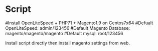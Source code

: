 # Script
#Install OpenLiteSpeed + PHP71 + Magento1.9 on Centos7x64
#Defualt OpenLiteSpeed: admin/123456
#Default Magento Database: magento/magento/magento
#Default mysql: root/123456

Install script directly then install magento settings from web.
